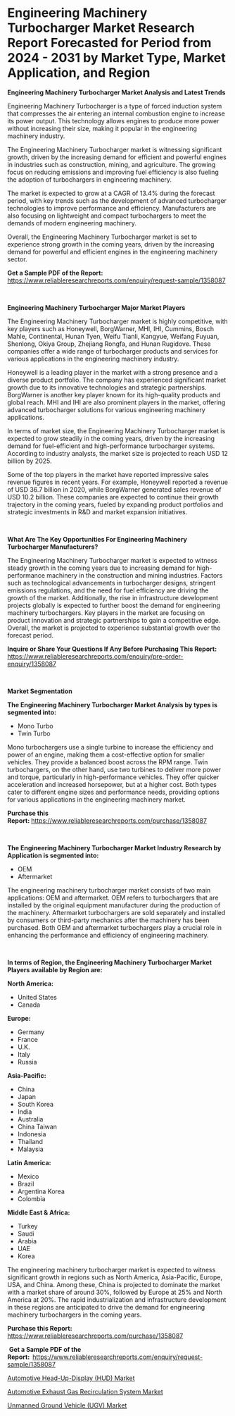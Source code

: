 <p><h1>Engineering Machinery Turbocharger Market Research Report Forecasted for Period from 2024 -  2031 by Market Type, Market Application, and Region</h1></p><p><strong>Engineering Machinery Turbocharger Market Analysis and Latest Trends</strong></p>
<p><p>Engineering Machinery Turbocharger is a type of forced induction system that compresses the air entering an internal combustion engine to increase its power output. This technology allows engines to produce more power without increasing their size, making it popular in the engineering machinery industry.</p><p>The Engineering Machinery Turbocharger market is witnessing significant growth, driven by the increasing demand for efficient and powerful engines in industries such as construction, mining, and agriculture. The growing focus on reducing emissions and improving fuel efficiency is also fueling the adoption of turbochargers in engineering machinery.</p><p>The market is expected to grow at a CAGR of 13.4% during the forecast period, with key trends such as the development of advanced turbocharger technologies to improve performance and efficiency. Manufacturers are also focusing on lightweight and compact turbochargers to meet the demands of modern engineering machinery.</p><p>Overall, the Engineering Machinery Turbocharger market is set to experience strong growth in the coming years, driven by the increasing demand for powerful and efficient engines in the engineering machinery sector.</p></p>
<p><strong>Get a Sample PDF of the Report:&nbsp;</strong> <a href="https://www.reliableresearchreports.com/enquiry/request-sample/1358087">https://www.reliableresearchreports.com/enquiry/request-sample/1358087</a></p>
<p>&nbsp;</p>
<p><strong>Engineering Machinery Turbocharger Major Market Players</strong></p>
<p><p>The Engineering Machinery Turbocharger market is highly competitive, with key players such as Honeywell, BorgWarner, MHI, IHI, Cummins, Bosch Mahle, Continental, Hunan Tyen, Weifu Tianli, Kangyue, Weifang Fuyuan, Shenlong, Okiya Group, Zhejiang Rongfa, and Hunan Rugidove. These companies offer a wide range of turbocharger products and services for various applications in the engineering machinery industry.</p><p>Honeywell is a leading player in the market with a strong presence and a diverse product portfolio. The company has experienced significant market growth due to its innovative technologies and strategic partnerships. BorgWarner is another key player known for its high-quality products and global reach. MHI and IHI are also prominent players in the market, offering advanced turbocharger solutions for various engineering machinery applications.</p><p>In terms of market size, the Engineering Machinery Turbocharger market is expected to grow steadily in the coming years, driven by the increasing demand for fuel-efficient and high-performance turbocharger systems. According to industry analysts, the market size is projected to reach USD 12 billion by 2025.</p><p>Some of the top players in the market have reported impressive sales revenue figures in recent years. For example, Honeywell reported a revenue of USD 36.7 billion in 2020, while BorgWarner generated sales revenue of USD 10.2 billion. These companies are expected to continue their growth trajectory in the coming years, fueled by expanding product portfolios and strategic investments in R&D and market expansion initiatives.</p></p>
<p>&nbsp;</p>
<p><strong>What Are The Key Opportunities For Engineering Machinery Turbocharger Manufacturers?</strong></p>
<p><p>The Engineering Machinery Turbocharger market is expected to witness steady growth in the coming years due to increasing demand for high-performance machinery in the construction and mining industries. Factors such as technological advancements in turbocharger designs, stringent emissions regulations, and the need for fuel efficiency are driving the growth of the market. Additionally, the rise in infrastructure development projects globally is expected to further boost the demand for engineering machinery turbochargers. Key players in the market are focusing on product innovation and strategic partnerships to gain a competitive edge. Overall, the market is projected to experience substantial growth over the forecast period.</p></p>
<p><strong>Inquire or Share Your Questions If Any Before Purchasing This Report:</strong> <a href="https://www.reliableresearchreports.com/enquiry/pre-order-enquiry/1358087">https://www.reliableresearchreports.com/enquiry/pre-order-enquiry/1358087</a></p>
<p>&nbsp;</p>
<p><strong>Market Segmentation</strong></p>
<p><strong>The Engineering Machinery Turbocharger Market Analysis by types is segmented into:</strong></p>
<p><ul><li>Mono Turbo</li><li>Twin Turbo</li></ul></p>
<p><p>Mono turbochargers use a single turbine to increase the efficiency and power of an engine, making them a cost-effective option for smaller vehicles. They provide a balanced boost across the RPM range. Twin turbochargers, on the other hand, use two turbines to deliver more power and torque, particularly in high-performance vehicles. They offer quicker acceleration and increased horsepower, but at a higher cost. Both types cater to different engine sizes and performance needs, providing options for various applications in the engineering machinery market.</p></p>
<p><strong>Purchase this Report:&nbsp;</strong><a href="https://www.reliableresearchreports.com/purchase/1358087">https://www.reliableresearchreports.com/purchase/1358087</a></p>
<p>&nbsp;</p>
<p><strong>The Engineering Machinery Turbocharger Market Industry Research by Application is segmented into:</strong></p>
<p><ul><li>OEM</li><li>Aftermarket</li></ul></p>
<p><p>The engineering machinery turbocharger market consists of two main applications: OEM and aftermarket. OEM refers to turbochargers that are installed by the original equipment manufacturer during the production of the machinery. Aftermarket turbochargers are sold separately and installed by consumers or third-party mechanics after the machinery has been purchased. Both OEM and aftermarket turbochargers play a crucial role in enhancing the performance and efficiency of engineering machinery.</p></p>
<p>&nbsp;</p>
<p><strong>In terms of Region, the Engineering Machinery Turbocharger Market Players available by Region are:</strong></p>
<p>
    <p> <strong> North America: </strong>
        <ul>
            <li>United States</li>
            <li>Canada</li>
        </ul>
        </p> 
    <p> <strong> Europe: </strong>
        <ul>
            <li>Germany</li>
            <li>France</li>
            <li>U.K.</li>
            <li>Italy</li>
            <li>Russia</li>
        </ul>
        </p> 
    <p> <strong> Asia-Pacific: </strong>
        <ul>
            <li>China</li>
            <li>Japan</li>
            <li>South Korea</li>
            <li>India</li>
            <li>Australia</li>
            <li>China Taiwan</li>
            <li>Indonesia</li>
            <li>Thailand</li>
            <li>Malaysia</li>
        </ul>
        </p> 
    <p> <strong> Latin America: </strong>
        <ul>
            <li>Mexico</li>
            <li>Brazil</li>
            <li>Argentina Korea</li>
            <li>Colombia</li>
        </ul>
        </p> 
    <p> <strong> Middle East & Africa: </strong>
        <ul>
            <li>Turkey</li>
            <li>Saudi</li>
            <li>Arabia</li>
            <li>UAE</li>
            <li>Korea</li>
        </ul>
    </p>
    </p>
<p><p>The engineering machinery turbocharger market is expected to witness significant growth in regions such as North America, Asia-Pacific, Europe, USA, and China. Among these, China is projected to dominate the market with a market share of around 30%, followed by Europe at 25% and North America at 20%. The rapid industrialization and infrastructure development in these regions are anticipated to drive the demand for engineering machinery turbochargers in the coming years.</p></p>
<p><strong>Purchase this Report: </strong><a href="https://www.reliableresearchreports.com/purchase/1358087">https://www.reliableresearchreports.com/purchase/1358087</a></p>
<p>&nbsp;<strong>Get a Sample PDF of the Report:&nbsp;&nbsp;</strong><a href="https://www.reliableresearchreports.com/enquiry/request-sample/1358087">https://www.reliableresearchreports.com/enquiry/request-sample/1358087</a></p>
<p><strong></strong></p>
<p><p><a href="https://view.publitas.com/reportprime-1/global-automotive-head-up-display-hud-market-size-and-market-trends-insights-and-projections-from-2023-to-2030/">Automotive Head-Up-Display (HUD) Market</a></p><p><a href="https://view.publitas.com/reportprime-1/automotive-exhaust-gas-recirculation-system-market-research-report-reveals-the-latest-trends-and-opportunities-of-this-market-for-period-from-2023-2030/">Automotive Exhaust Gas Recirculation System Market</a></p><p><a href="https://view.publitas.com/reportprime-1/unmanned-ground-vehicle-ugv-market-furnish-information-about-market-size-market-share-market-dynamics-and-projections-spanning-from-2023-to-2030/">Unmanned Ground Vehicle (UGV) Market</a></p></p>